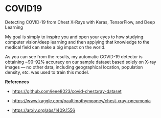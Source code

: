 # COVID19
Detecting COVID-19 from Chest X-Rays with Keras, TensorFlow, and Deep Learning

My goal is simply to inspire you and open your eyes to how studying computer vision/deep learning and then applying that knowledge to the medical field can make a big impact on the world.

As you can see from the results, my automatic COVID-19 detector is obtaining ~90-92% accuracy on our sample dataset based solely on X-ray images — no other data, including geographical location, population density, etc. was used to train this model.

**References**

* https://github.com/ieee8023/covid-chestxray-dataset

* https://www.kaggle.com/paultimothymooney/chest-xray-pneumonia

* https://arxiv.org/abs/1409.1556

